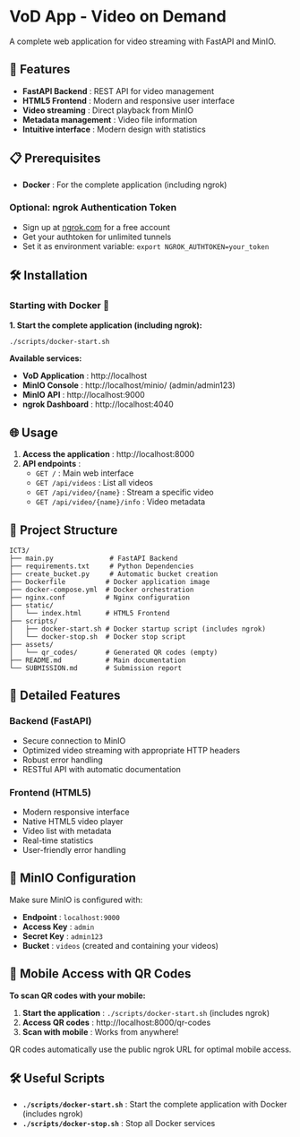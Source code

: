 # VoD App - Video on Demand

A complete web application for video streaming with FastAPI and MinIO.

## 🚀 Features

- **FastAPI Backend** : REST API for video management
- **HTML5 Frontend** : Modern and responsive user interface
- **Video streaming** : Direct playback from MinIO
- **Metadata management** : Video file information
- **Intuitive interface** : Modern design with statistics

## 📋 Prerequisites

- **Docker** : For the complete application (including ngrok)

### Optional: ngrok Authentication Token
- Sign up at [ngrok.com](https://ngrok.com) for a free account
- Get your authtoken for unlimited tunnels
- Set it as environment variable: `export NGROK_AUTHTOKEN=your_token`

## 🛠️ Installation

### Starting with Docker 🐳

**1. Start the complete application (including ngrok):**
```bash
./scripts/docker-start.sh
```

**Available services:**
- **VoD Application** : http://localhost
- **MinIO Console** : http://localhost/minio/ (admin/admin123)
- **MinIO API** : http://localhost:9000
- **ngrok Dashboard** : http://localhost:4040

## 🌐 Usage

1. **Access the application** : http://localhost:8000
2. **API endpoints** :
   - `GET /` : Main web interface
   - `GET /api/videos` : List all videos
   - `GET /api/video/{name}` : Stream a specific video
   - `GET /api/video/{name}/info` : Video metadata

## 📁 Project Structure

```
ICT3/
├── main.py              # FastAPI Backend
├── requirements.txt     # Python Dependencies
├── create_bucket.py     # Automatic bucket creation
├── Dockerfile          # Docker application image
├── docker-compose.yml  # Docker orchestration
├── nginx.conf          # Nginx configuration
├── static/
│   └── index.html      # HTML5 Frontend
├── scripts/
│   ├── docker-start.sh # Docker startup script (includes ngrok)
│   └── docker-stop.sh  # Docker stop script
├── assets/
│   └── qr_codes/       # Generated QR codes (empty)
├── README.md           # Main documentation
└── SUBMISSION.md       # Submission report
```

## 🎯 Detailed Features

### Backend (FastAPI)
- Secure connection to MinIO
- Optimized video streaming with appropriate HTTP headers
- Robust error handling
- RESTful API with automatic documentation

### Frontend (HTML5)
- Modern responsive interface
- Native HTML5 video player
- Video list with metadata
- Real-time statistics
- User-friendly error handling

## 🔧 MinIO Configuration

Make sure MinIO is configured with:
- **Endpoint** : `localhost:9000`
- **Access Key** : `admin`
- **Secret Key** : `admin123`
- **Bucket** : `videos` (created and containing your videos)

## 📱 Mobile Access with QR Codes

**To scan QR codes with your mobile:**

1. **Start the application** : `./scripts/docker-start.sh` (includes ngrok)
2. **Access QR codes** : http://localhost:8000/qr-codes
3. **Scan with mobile** : Works from anywhere!

QR codes automatically use the public ngrok URL for optimal mobile access.

## 🛠️ Useful Scripts

- **`./scripts/docker-start.sh`** : Start the complete application with Docker (includes ngrok)
- **`./scripts/docker-stop.sh`** : Stop all Docker services
